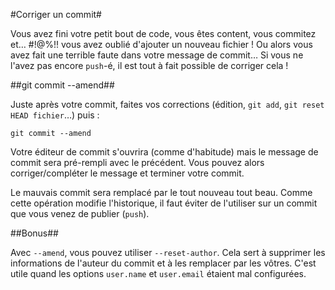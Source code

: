 #Corriger un commit#

Vous avez fini votre petit bout de code, vous êtes content, vous commitez et… #!@%!! vous avez oublié d'ajouter un nouveau fichier ! Ou alors vous avez fait une terrible faute dans votre message de commit… Si vous ne l'avez pas encore `push`-é, il est tout à fait possible de corriger cela !

##git commit --amend##

Juste après votre commit, faites vos corrections (édition, `git add`, `git reset HEAD fichier`…) puis :

    git commit --amend

Votre éditeur de commit s'ouvrira (comme d'habitude) mais le message de commit sera pré-rempli avec le précédent. Vous pouvez alors corriger/compléter le message et terminer votre commit.

Le mauvais commit sera remplacé par le tout nouveau tout beau. Comme cette opération modifie l'historique, il faut éviter de l'utiliser sur un commit que vous venez de publier (`push`).

##Bonus##

Avec `--amend`, vous pouvez utiliser `--reset-author`. Cela sert à supprimer les informations de l'auteur du commit et à les remplacer par les vôtres. C'est utile quand les options `user.name` et `user.email` étaient mal configurées.
